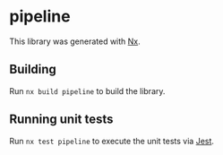 # pipeline

This library was generated with [Nx](https://nx.dev).

## Building

Run `nx build pipeline` to build the library.

## Running unit tests

Run `nx test pipeline` to execute the unit tests via [Jest](https://jestjs.io).
